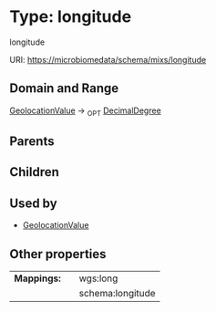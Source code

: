 
# Type: longitude


longitude

URI: [https://microbiomedata/schema/mixs/longitude](https://microbiomedata/schema/mixs/longitude)


## Domain and Range

[GeolocationValue](GeolocationValue.md) ->  <sub>OPT</sub> [DecimalDegree](types/DecimalDegree.md)

## Parents


## Children


## Used by

 * [GeolocationValue](GeolocationValue.md)

## Other properties

|  |  |  |
| --- | --- | --- |
| **Mappings:** | | wgs:long |
|  | | schema:longitude |

